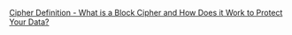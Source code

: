 
[Cipher Definition - What is a Block Cipher and How Does it Work to Protect Your Data?](https://www.freecodecamp.org/news/what-is-a-block-cipher)
